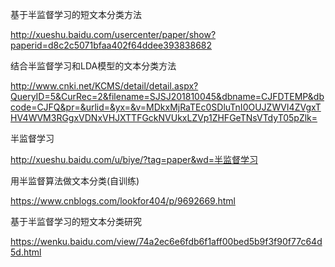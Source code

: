 基于半监督学习的短文本分类方法

http://xueshu.baidu.com/usercenter/paper/show?paperid=d8c2c5071bfaa402f64ddee393838682

结合半监督学习和LDA模型的文本分类方法

http://www.cnki.net/KCMS/detail/detail.aspx?QueryID=5&CurRec=2&filename=SJSJ201810045&dbname=CJFDTEMP&dbcode=CJFQ&pr=&urlid=&yx=&v=MDkxMjRaTEc0SDluTnI0OUJZWVI4ZVgxTHV4WVM3RGgxVDNxVHJXTTFGckNVUkxLZVp1ZHFGeTNsVTdyT05pZlk=

半监督学习

http://xueshu.baidu.com/u/biye/?tag=paper&wd=半监督学习

用半监督算法做文本分类(自训练)

https://www.cnblogs.com/lookfor404/p/9692669.html

基于半监督学习的短文本分类研究

https://wenku.baidu.com/view/74a2ec6e6fdb6f1aff00bed5b9f3f90f77c64d5d.html
